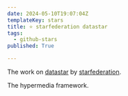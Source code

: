 ```yaml
---
date: 2024-05-10T19:07:04Z
templateKey: stars
title: ⭐ starfederation datastar
tags:
  - github-stars
published: True

---
```


The work on [datastar](https://github.com/starfederation/datastar) by [starfederation](https://github.com/starfederation).

The hypermedia framework.
